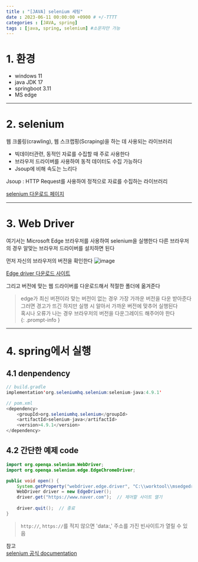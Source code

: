 ```yaml
---
title : "[JAVA] selenium 세팅"
date : 2023-06-11 00:00:00 +0900 # +/-TTTT
categories : [JAVA, spring]
tags : [java, spring, selenium] #소문자만 가능
---
```


# 1. 환경
- windows 11
- java JDK 17
- springboot 3.11
- MS edge

---

# 2. selenium

웹 크롤링(crawling), 웹 스크랩핑(Scraping)을 하는 데 사용되는 라이브러리

- 빅데이터관련, 동적인 자료를 수집할 때 주로 사용한다
- 브라우저 드라이버를 사용하여 동적 데이터도 수집 가능하다
- Jsoup에 비해 속도는 느리다 

Jsoup
: HTTP Request를 사용하여 정적으로 자료를 수집하는 라이브러리

[selenium 다운로드 페이지](https://www.selenium.dev/downloads/)

---

# 3. Web Driver

여기서는 Microsoft Edge 브라우저를 사용하여 selenium을 실행한다
다른 브라우저의 경우 알맞는 브라우저 드라이버를 설치하면 된다

먼저 자신의 브라우저의 버전을 확인한다
![image](https://github.com/trulyeven/vocr/assets/113951017/7f0e9d6d-9509-43af-ac05-386b07dbe2f3)

[Edge driver 다운로드 사이트](https://developer.microsoft.com/ko-kr/microsoft-edge/tools/webdriver/)

그리고 버전에 맞는 웹 드라이버를 다운로드해서 적절한 폴더에 옮겨준다

> edge가 최신 버젼이라 맞는 버전이 없는 경우 가장 가까운 버전을 다운 받아준다<br>
  그러면 경고가 뜨긴 하지만 실행 시 알아서 가까운 버전에 맞추어 실행된다<br>
  혹시나 오류가 나는 경우 브라우저의 버전을 다운그레이드 해주어야 한다<br>
{: .prompt-info }

---

# 4. spring에서 실행

## 4.1 denpendency

```java
// build.gradle
implementation'org.seleniumhq.selenium:selenium-java:4.9.1'

// pom.xml
<dependency>
    <groupId>org.seleniumhq.selenium</groupId>
    <artifactId>selenium-java</artifactId>
    <version>4.9.1</version>
</dependency>

```

## 4.2 간단한 예제 code
```java
import org.openqa.selenium.WebDriver;
import org.openqa.selenium.edge.EdgeChromeDriver;

public void open() {
    System.getProperty("webdriver.edge.driver", "C:\\worktool\\msedgedriver.exe");  // 웹드라이버 위치
    WebDriver driver = new EdgeDriver();
    driver.get("https://www.naver.com");  // 제어할 사이트 열기
                    
    driver.quit();  // 종료
}
```

> `http://`, `https://`를 적지 않으면 'data:,' 주소를 가진 빈사이트가 열릴 수 있음


참고  
[selenium 공식 documentation](https://www.selenium.dev/documentation/)


